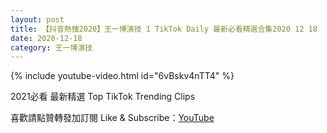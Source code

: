 ```yaml
---
layout: post
title: 【抖音熱搜2020】王一博演技 1 TikTok Daily 最新必看精選合集2020 12 18
date: 2020-12-18
category: 王一博演技
---
```


{% include youtube-video.html id="6vBskv4nTT4" %}

2021必看 最新精選 Top TikTok Trending Clips

喜歡請點贊轉發加訂閱 Like & Subscribe：[YouTube](https://www.youtube.com/channel/UCAoR7VcanIPd04uEq_GIylA/videos)


